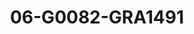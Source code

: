 ---
title: 06-G0082-GRA1491
image: /v1543919832/viterbo/06-G0082-GRA1491.jpg
brand: graziana-valentini
layout: vestito
---